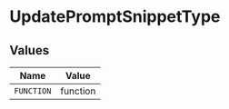 # UpdatePromptSnippetType


## Values

| Name       | Value      |
| ---------- | ---------- |
| `FUNCTION` | function   |
